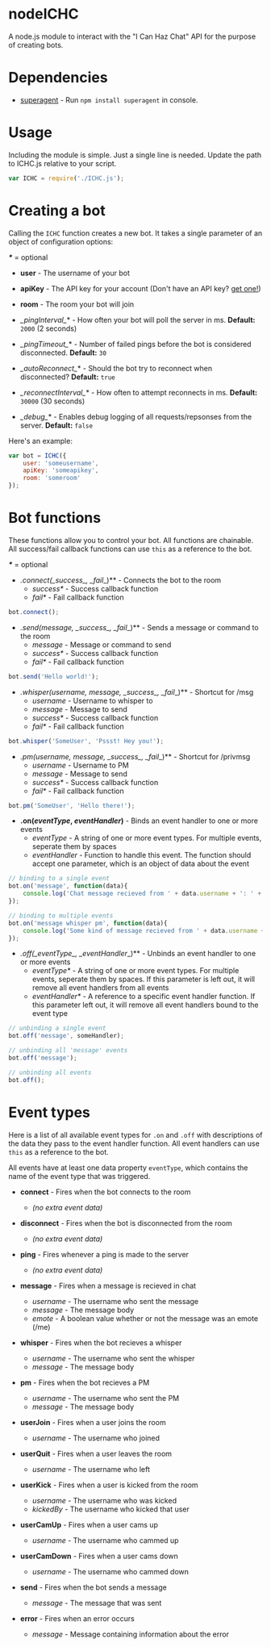 nodeICHC
========

A node.js module to interact with the "I Can Haz Chat" API for the purpose of creating bots.

Dependencies
========
* [superagent](https://github.com/visionmedia/superagent) - Run `npm install superagent` in console.

Usage
========
Including the module is simple. Just a single line is needed. Update the path to ICHC.js relative to your script.
```javascript
var ICHC = require('./ICHC.js');
```

Creating a bot
========
Calling the `ICHC` function creates a new bot. It takes a single parameter of an object of configuration options:

**_*_** = optional

* **user** - The username of your bot

* **apiKey** - The API key for your account (Don't have an API key? [get one!](http://www.icanhazchat.com/settings/account_key))

* **room** - The room your bot will join

* **_pingInterval*_** - How often your bot will poll the server in ms. 
**Default:** `2000` (2 seconds)

* **_pingTimeout*_** - Number of failed pings before the bot is considered disconnected. 
**Default:** `30`

* **_autoReconnect*_**  - Should the bot try to reconnect when disconnected? 
**Default:** `true`

* **_reconnectInterval*_** - How often to attempt reconnects in ms. 
**Default:** `30000` (30 seconds)

* **_debug*_** - Enables debug logging of all requests/repsonses from the server.
**Default:** `false`

Here's an example:
```javascript
var bot = ICHC({
    user: 'someusername',
    apiKey: 'someapikey',
    room: 'someroom'
});
```

Bot functions
========
These functions allow you to control your bot. All functions are chainable. All success/fail callback functions can use `this` as a reference to the bot.

**_*_** = optional

* **.connect(_success*_, _fail*_)** - Connects the bot to the room
  * _success*_ - Success callback function
  * _fail*_ - Fail callback function

```javascript
bot.connect();
```

* **.send(_message_, _success*_, _fail*_)** - Sends a message or command to the room
  * _message_ - Message or command to send
  * _success*_ - Success callback function
  * _fail*_ - Fail callback function

```javascript
bot.send('Hello world!');
```

* **.whisper(_username_, _message_, _success*_, _fail*_)** - Shortcut for /msg
  * _username_ - Username to whisper to
  * _message_ - Message to send
  * _success*_ - Success callback function
  * _fail*_ - Fail callback function

```javascript
bot.whisper('SomeUser', 'Pssst! Hey you!');
```

* **.pm(_username_, _message_, _success*_, _fail*_)** - Shortcut for /privmsg
  * _username_ - Username to PM
  * _message_ - Message to send
  * _success*_ - Success callback function
  * _fail*_ - Fail callback function

```javascript
bot.pm('SomeUser', 'Hello there!');
```

* **.on(_eventType_, _eventHandler_)** - Binds an event handler to one or more events
  * _eventType_ - A string of one or more event types. For multiple events, seperate them by spaces
  * _eventHandler_ - Function to handle this event. The function should accept one parameter, which is an object of data about the event

```javascript
// binding to a single event
bot.on('message', function(data){
    console.log('Chat message recieved from ' + data.username + ': ' + data.message);
});

// binding to multiple events
bot.on('message whisper pm', function(data){
    console.log('Some kind of message recieved from ' + data.username + ': ' + data.message);
});
```

* **.off(_eventType*_, _eventHandler*_)** - Unbinds an event handler to one or more events
  * _eventType*_ - A string of one or more event types. For multiple events, seperate them by spaces. If this parameter is left out, it will remove all event handlers from all events
  * _eventHandler*_ - A reference to a specific event handler function. If this parameter left out, it will remove all event handlers bound to the event type

```javascript
// unbinding a single event
bot.off('message', someHandler);

// unbinding all 'message' events
bot.off('message');

// unbinding all events
bot.off(); 
```

Event types
========

Here is a list of all available event types for `.on` and `.off` with descriptions of the data they pass to the event handler function. All event handlers can use `this` as a reference to the bot.

All events have at least one data property `eventType`, which contains the name of the event type that was triggered.

* **connect** - Fires when the bot connects to the room
  * _(no extra event data)_

* **disconnect** - Fires when the bot is disconnected from the room
  * _(no extra event data)_

* **ping** - Fires whenever a ping is made to the server
  * _(no extra event data)_

* **message** - Fires when a message is recieved in chat
  * _username_ - The username who sent the message
  * _message_ - The message body
  * _emote_ - A boolean value whether or not the message was an emote (/me)

* **whisper** - Fires when the bot recieves a whisper
  * _username_ - The username who sent the whisper
  * _message_ - The message body

* **pm** - Fires when the bot recieves a PM
  * _username_ - The username who sent the PM
  * _message_ - The message body

* **userJoin** - Fires when a user joins the room
  * _username_ - The username who joined

* **userQuit** - Fires when a user leaves the room
  * _username_ - The username who left

* **userKick** - Fires when a user is kicked from the room
  * _username_ - The username who was kicked
  * _kickedBy_ - The username who kicked that user

* **userCamUp** - Fires when a user cams up
  * _username_ - The username who cammed up

* **userCamDown** - Fires when a user cams down
  * _username_ - The username who cammed down

* **send** - Fires when the bot sends a message
  * _message_ - The message that was sent

* **error** - Fires when an error occurs
  * _message_ - Message containing information about the error